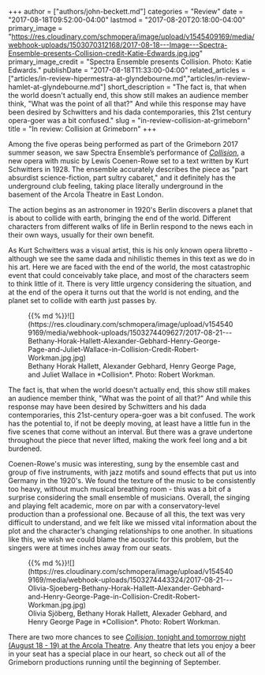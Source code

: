 +++
author = ["authors/john-beckett.md"]
categories = "Review"
date = "2017-08-18T09:52:00-04:00"
lastmod = "2017-08-20T20:18:00-04:00"
primary_image = "https://res.cloudinary.com/schmopera/image/upload/v1545409169/media/webhook-uploads/1503070312168/2017-08-18---Image---Spectra-Ensemble-presents-Collision-credit-Katie-Edwards.jpg.jpg"
primary_image_credit = "Spectra Ensemble presents Collision. Photo: Katie Edwards."
publishDate = "2017-08-18T11:33:00-04:00"
related_articles = ["articles/in-review-hipermestra-at-glyndebourne.md","articles/in-review-hamlet-at-glyndebourne.md"]
short_description = "The fact is, that when the world doesn&#039;t actually end, this show still makes an audience member think, &quot;What was the point of all that?&quot; And while this response may have been desired by Schwitters and his dada contemporaries, this 21st century opera-goer was a bit confused."
slug = "in-review-collision-at-grimeborn"
title = "In review: Collision at Grimeborn"
+++

Among the five operas being performed as part of the Grimeborn 2017 summer season, we saw Spectra Ensemble’s performance of [*Collision*](http://www.arcolatheatre.com/event/collision-2017-08-18/), a new opera with music by Lewis Coenen-Rowe set to a text written by Kurt Schwitters in 1928. The ensemble accurately describes the piece as "part absurdist science-fiction, part sultry cabaret," and it definitely has the underground club feeling, taking place literally underground in the basement of the Arcola Theatre in East London.

The action begins as an astronomer in 1920's Berlin discovers a planet that is about to collide with earth, bringing the end of the world. Different characters from different walks of life in Berlin respond to the news each in their own ways, usually for their own benefit.

As Kurt Schwitters was a visual artist, this is his only known opera libretto - although we see the same dada and nihilistic themes in this text as we do in his art. Here we are faced with the end of the world, the most catastrophic event that could conceivably take place, and most of the characters seem to think little of it. There is very little urgency considering the situation, and at the end of the opera it turns out that the world is not ending, and the planet set to collide with earth just passes by.

<figure data-type="image">{{% md %}}![](https://res.cloudinary.com/schmopera/image/upload/v1545409169/media/webhook-uploads/1503274409627/2017-08-21---Bethany-Horak-Hallett-Alexander-Gebhard-Henry-George-Page-and-Juliet-Wallace-in-Collision-Credit-Robert-Workman.jpg.jpg)
<figcaption>Bethany Horak Hallett, Alexander Gebhard, Henry George Page, and Juliet Wallace in *Collision*. Photo: Robert Workman.</figcaption>
</figure>

The fact is, that when the world doesn't actually end, this show still makes an audience member think, "What was the point of all that?" And while this response may have been desired by Schwitters and his dada contemporaries, this 21st-century opera-goer was a bit confused. The work has the potential to, if not be deeply moving, at least have a little fun in the five scenes that come without an interval. But there was a grave undertone throughout the piece that never lifted, making the work feel long and a bit burdened.

Coenen-Rowe's music was interesting, sung by the ensemble cast and group of five instruments, with jazz motifs and sound effects that put us into Germany in the 1920's. We found the texture of the music to be consistently too heavy, without much musical breathing room - this was a bit of a surprise considering the small ensemble of musicians. Overall, the singing and playing felt academic, more on par with a conservatory-level production than a professional one. Because of all this, the text was very difficult to understand, and we felt like we missed vital information about the plot and the character’s changing relationships to one another. In situations like this, we wish we could blame the acoustic for this problem, but the singers were at times inches away from our seats.

<figure data-type="image">{{% md %}}![](https://res.cloudinary.com/schmopera/image/upload/v1545409169/media/webhook-uploads/1503274443324/2017-08-21---Olivia-Sjoeberg-Bethany-Horak-Hallett-Alexander-Gebhard-and-Henry-George-Page-in-Collision-Credit-Robert-Workman.jpg.jpg)
<figcaption>Olivia Sjöberg, Bethany Horak Hallett, Alexader Gebhard, and Henry George Page in *Collision*. Photo: Robert Workman.</figcaption>
</figure>

There are two more chances to see [*Collision*, tonight and tomorrow night (August 18 - 19) at the Arcola Theatre](http://www.arcolatheatre.com/event/collision-2017-08-18/). Any theatre that lets you enjoy a beer in your seat has a special place in our heart, so check out all of the Grimeborn productions running until the beginning of September.
